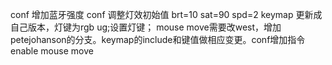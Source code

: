 conf 增加蓝牙强度
conf 调整灯效初始值 brt=10 sat=90 spd=2
keymap 更新成自己版本，灯键为rgb ug;设置灯键；
mouse move需要改west，增加petejohanson的分支。keymap的include和键值做相应变更。conf增加指令enable mouse move
